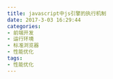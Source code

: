 ```yaml
---
title: javascript中js引擎的执行机制
date: 2017-3-03 16:29:44
categories:
- 前端开发
- 运行环境
- 标准浏览器
- 性能优化
tags:
- 性能优化
---
```

